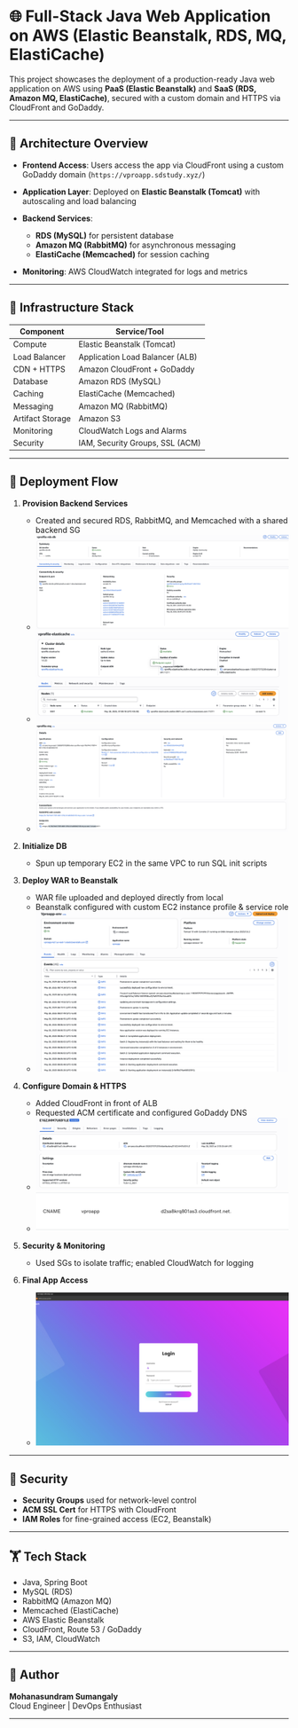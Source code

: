 # 🌐 Full-Stack Java Web Application on AWS (Elastic Beanstalk, RDS, MQ, ElastiCache)

This project showcases the deployment of a production-ready Java web application on AWS using **PaaS (Elastic Beanstalk)** and **SaaS (RDS, Amazon MQ, ElastiCache)**, secured with a custom domain and HTTPS via CloudFront and GoDaddy.

---

## 📌 Architecture Overview

- **Frontend Access**: Users access the app via CloudFront using a custom GoDaddy domain (`https://vproapp.sdstudy.xyz/`)
- **Application Layer**: Deployed on **Elastic Beanstalk (Tomcat)** with autoscaling and load balancing
- **Backend Services**:

  - **RDS (MySQL)** for persistent database
  - **Amazon MQ (RabbitMQ)** for asynchronous messaging
  - **ElastiCache (Memcached)** for session caching

- **Monitoring**: AWS CloudWatch integrated for logs and metrics

---

## 🧱 Infrastructure Stack

| Component        | Service/Tool                    |
| ---------------- | ------------------------------- |
| Compute          | Elastic Beanstalk (Tomcat)      |
| Load Balancer    | Application Load Balancer (ALB) |
| CDN + HTTPS      | Amazon CloudFront + GoDaddy     |
| Database         | Amazon RDS (MySQL)              |
| Caching          | ElastiCache (Memcached)         |
| Messaging        | Amazon MQ (RabbitMQ)            |
| Artifact Storage | Amazon S3                       |
| Monitoring       | CloudWatch Logs and Alarms      |
| Security         | IAM, Security Groups, SSL (ACM) |

---

## 🚀 Deployment Flow

1. **Provision Backend Services**

   - Created and secured RDS, RabbitMQ, and Memcached with a shared backend SG
   - ![RDS](screenshots/rds.png)
   - ![Elasticache](screenshots/elastcache.png)
   - ![MQ](screenshots/mq.png)

2. **Initialize DB**

   - Spun up temporary EC2 in the same VPC to run SQL init scripts

3. **Deploy WAR to Beanstalk**

   - WAR file uploaded and deployed directly from local
   - Beanstalk configured with custom EC2 instance profile & service role
   - ![Beanstalk Deployment](screenshots/beanstalk-deploy.png)

4. **Configure Domain & HTTPS**

   - Added CloudFront in front of ALB
   - Requested ACM certificate and configured GoDaddy DNS
   - ![CloudFront](screenshots/cloudfront.png)
   - ![SSL](screenshots/ssl.png)

5. **Security & Monitoring**

   - Used SGs to isolate traffic; enabled CloudWatch for logging

6. **Final App Access**
   - ![App](screenshots/app.png)

---

## 🔐 Security

- **Security Groups** used for network-level control
- **ACM SSL Cert** for HTTPS with CloudFront
- **IAM Roles** for fine-grained access (EC2, Beanstalk)

---

## 🏋️️ Tech Stack

- Java, Spring Boot
- MySQL (RDS)
- RabbitMQ (Amazon MQ)
- Memcached (ElastiCache)
- AWS Elastic Beanstalk
- CloudFront, Route 53 / GoDaddy
- S3, IAM, CloudWatch

---

## 🙌 Author

**Mohanasundram Sumangaly**  
Cloud Engineer | DevOps Enthusiast

---
